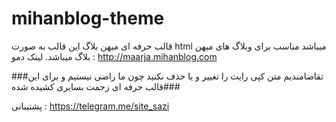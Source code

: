 # mihanblog-theme
قالب حرفه ای میهن بلاگ
این قالب به صورت html میباشد
مناسب برای وبلاگ های میهن بلاگ میباشد.
لینک دمو : http://maarja.mihanblog.com

###تقاضامندیم متن کپی رایت را تغییر و یا حذف نکنید چون ما راضی نیستیم و برای این قالب حرفه ای زحمت بسایری کشیده شده###

پشتیبانی : https://telegram.me/site_sazi
